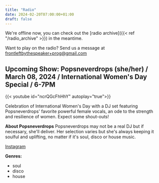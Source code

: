 ```yaml
---
title: "Radio"
date: 2024-02-20T07:00:00+01:00
draft: false
---
```

We're offline now, you can check out the [radio archive]({{< ref "/radio_archive" >}}) in the meantime.

Want to play on the radio? Send us a message at <frontleftbythespeaker+prog@gmail.com>


## Upcoming Show: Popsneverdrops (she/her) / March 08, 2024 / International Women's Day Special / 6-7PM
{{< youtube id="ncrQGcFhHhY" autoplay="true">}}

Celebration of International Women's Day with a DJ set featuring Popsneverdrops' favorite powerful female vocals, an ode to the strength and resilience of women. Expect some shout-outs!

**About Popsneverdrops**
Popsneverdrops may not be a real DJ but if necessary, she'll deliver. Her selection varies but she's always keeping it soulful and uplifting, no matter if it's soul, disco or house music.

[Instagram](https://www.instagram.com/popsneverdrops/)

**Genres:**
- soul
- disco
- house

